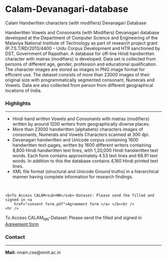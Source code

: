 # Calam-Devanagari-database
Calam Handwritten characters (with modifiers) Devanagari Database
 <div>Handwritten Vowels and Consonants (with Modifiers) Devanagari database developed at the Department of Computer
    Science and Engineering of the Malaviya National Institute of Technology as part of research project grant
    (P.7.S.T/RD/2013/4400 – Urdu Corpus Development and HTR sanctioned by DST, Government of Rajasthan. A database for
    off-line Hindi handwritten character with matras (modifiers) is developed. Data set is collected from persons of
    different age, gender, profession and educational qualification. The character images are stored as images in PNG
    image format for efficient use.
    The dataset consists of more than 23000 images of their original size with programmatically segmented consonant,
    Numerals and Vowels. Data are also collected from person from different geographical locations of India.<br />
  </div>
  <div class="heading">
    <h3> <b>Highlights</b></h3>
    <hr />
  </div>
  <div>
    <ul>
      <li>Hindi hand written Vowels and Consonants with matras (modifiers) written by around 1200 writers from
        geographically diverse places.</li>
      <li>More than 23000 handwritten (alphabets) characters images of consonants, Numerals and Vowels Characters
        scanned at 300 dpi.</li>
      <li>Devanagari handwritten and Unicode corpus containing 1600 handwritten text-pages, written by 1600 different
        writers containing 8,800 Hindi handwritten text lines,
        with 1,20,000 Hindi handwritten text words. Each form contains approximately 4.53 text lines and 68.91 text
        words.
        In addition to this the database contains 4,160 Hindi printed text lines.</li>
      <li> XML file format (structural and Unicode Ground truths) in a hierarchical manner having complete information
        for research findings.</li>
    </ul>
    <br />
  </div>


    <b>To Access CALAM<sub>NN</sub>-Dataset: Please send the filled and signed in <a
        href="consent form.pdf">Agreement form </a> </b><br />
    <hr />




  <div class="heading">
 To Access CALAM<sub>NN</sub>-Dataset: Please send the filled and signed in <a
        href="consent form.pdf">Agreement form </a> </b>
    <h3> <b>Contact</b></h3>
    <hr />
    <b>Mail:</b> nnain.cse@mnit.ac.in
  </div>
  <div>

